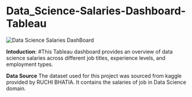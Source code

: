# Data_Science-Salaries-Dashboard-Tableau
![Data Science Salaries DashBoard](https://github.com/Owais-Khalid/Data_Science-Salaries-Dashboard-Tableau/assets/120569550/24e83de8-b180-49e4-a37e-6c3dbfefb42d)



**Intoduction**:
#This Tableau dashboard provides an overview of data science salaries across different job titles, experience levels, and employment types.

**Data Source**
The dataset used for this project was sourced from kaggle provided by RUCHI BHATIA. It contains the salaries of job in Data Science domain.

